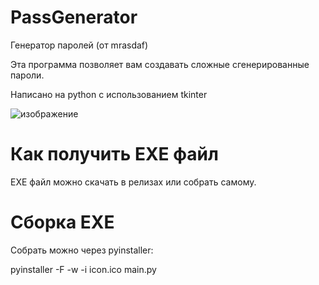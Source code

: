 # PassGenerator
Генератор паролей (от mrasdaf)

Эта программа позволяет вам создавать сложные сгенерированные пароли.

Написано на python с использованием tkinter

![изображение](https://user-images.githubusercontent.com/104437646/166146390-452c476b-83ae-48a7-9aeb-d7e21acc7d88.png)



# Как получить EXE файл

EXE файл можно скачать в релизах или собрать самому.

# Сборка EXE

Собрать можно через pyinstaller:

pyinstaller -F -w -i icon.ico main.py

